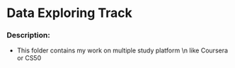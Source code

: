 # Data Exploring Track

### Description:
- This folder contains my work on multiple study platform \n like Coursera or CS50